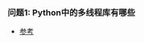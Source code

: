 ### 问题1: Python中的多线程库有哪些
 - [参考](https://leetcode.com/problems/print-in-order/discuss/335939/5-Python-threading-solutions-(Barrier-Lock-Event-Semaphore-Condition)-with-explanation)
